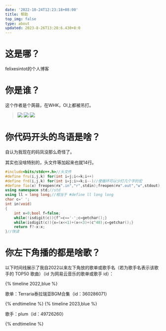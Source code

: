 ```yaml
---
date: '2022-10-24T12:23:18+08:00'
title: 帮助
top_img: false
type: about
updated: 2023-8-26T13:28:6.430+8:0
---
```

# 这是哪？

felixesintot的个人博客

# 你是谁？

这个作者是个蒟蒻，在WHK，OI上都被吊打。

> [![](/collect/image_shields/luogu.svg)](https://www.luogu.com.cn/user/289608)
> [![](/collect/image_shields/github.svg)](https://github.com/felixesintot/)
> [![](/collect/image_shields/codeforces.svg)](https://codeforces.com/profile/felixesintot)

# 你代码开头的鸟语是啥？

自认为我现在的码凤没那么奇怪了。

其实也没啥特别的，头文件等加起来也就14行。

```c++
#include<bits/stdc++.h>//头文件
#define fru(i,j,k) for(int i=j;i<=k;i++)
#define frd(i,j,k) for(int i=j;i>=k;i--)//使循环可以少打几个字的宏
#define fio(x) freopen(#x".in","r",stdin);freopen(#x".out","w",stdout);//文件读写
using namespace std;//std
using ll = long long;//相当于 #define ll long long
char c=' ';
int in(void)
{
    int x=0;bool f=false;
    while(!isdigit(c)){f^=c=='-';c=getchar();}
    while(isdigit(c)){x=(x<<1)+(x<<3)+(c^48);c=getchar();}
    return f?-x:x;
}//快读
```

# 你左下角播的都是啥歌？

以下时间线展示了我自2022以来左下角放的歌单或歌手名（若为歌手名表示该歌手的 TOP50 歌曲）（id 为网易云音乐的歌单或歌手 id）：

{% timeline 2022,blue %}

<!-- timeline 12月20日 -->

歌单：Terraria泰拉瑞亚BGM合集（id：360286071）

<!-- endtimeline -->

{% endtimeline %}
{% timeline 2023,blue %}

<!-- timeline 3月5日 -->

歌手：plum（id：49726260）

<!-- endtimeline -->

{% endtimeline %}

